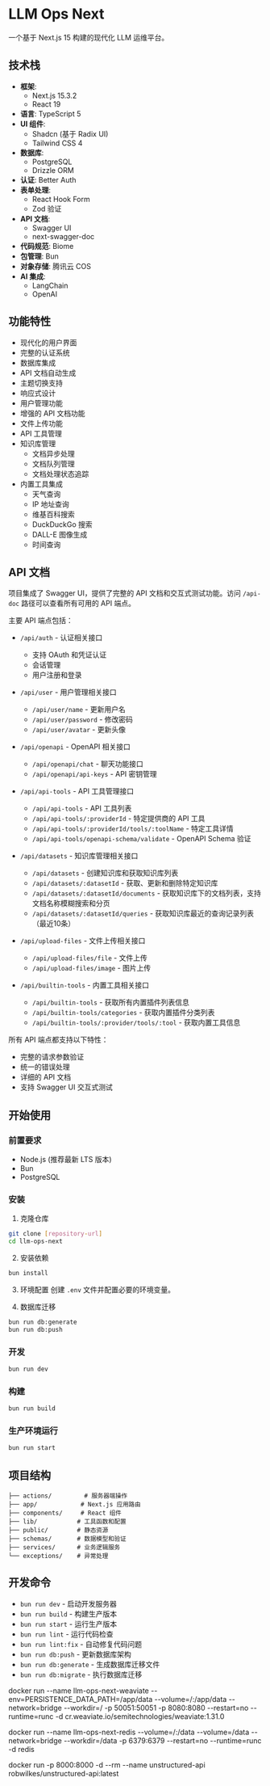 # LLM Ops Next

一个基于 Next.js 15 构建的现代化 LLM 运维平台。

## 技术栈

- **框架**: 
  - Next.js 15.3.2
  - React 19
- **语言**: TypeScript 5
- **UI 组件**: 
  - Shadcn (基于 Radix UI)
  - Tailwind CSS 4
- **数据库**: 
  - PostgreSQL
  - Drizzle ORM
- **认证**: Better Auth
- **表单处理**: 
  - React Hook Form
  - Zod 验证
- **API 文档**: 
  - Swagger UI
  - next-swagger-doc
- **代码规范**: Biome
- **包管理**: Bun
- **对象存储**: 腾讯云 COS
- **AI 集成**:
  - LangChain
  - OpenAI

## 功能特性

- 现代化的用户界面
- 完整的认证系统
- 数据库集成
- API 文档自动生成
- 主题切换支持
- 响应式设计
- 用户管理功能
- 增强的 API 文档功能
- 文件上传功能
- API 工具管理
- 知识库管理
  - 文档异步处理
  - 文档队列管理
  - 文档处理状态追踪
- 内置工具集成
  - 天气查询
  - IP 地址查询
  - 维基百科搜索
  - DuckDuckGo 搜索
  - DALL-E 图像生成
  - 时间查询

## API 文档

项目集成了 Swagger UI，提供了完整的 API 文档和交互式测试功能。访问 `/api-doc` 路径可以查看所有可用的 API 端点。

主要 API 端点包括：

- `/api/auth` - 认证相关接口
  - 支持 OAuth 和凭证认证
  - 会话管理
  - 用户注册和登录

- `/api/user` - 用户管理相关接口
  - `/api/user/name` - 更新用户名
  - `/api/user/password` - 修改密码
  - `/api/user/avatar` - 更新头像

- `/api/openapi` - OpenAPI 相关接口
  - `/api/openapi/chat` - 聊天功能接口
  - `/api/openapi/api-keys` - API 密钥管理

- `/api/api-tools` - API 工具管理接口
  - `/api/api-tools` - API 工具列表
  - `/api/api-tools/:providerId` - 特定提供商的 API 工具
  - `/api/api-tools/:providerId/tools/:toolName` - 特定工具详情
  - `/api/api-tools/openapi-schema/validate` - OpenAPI Schema 验证

- `/api/datasets` - 知识库管理相关接口
  - `/api/datasets` - 创建知识库和获取知识库列表
  - `/api/datasets/:datasetId` - 获取、更新和删除特定知识库
  - `/api/datasets/:datasetId/documents` - 获取知识库下的文档列表，支持文档名称模糊搜索和分页
  - `/api/datasets/:datasetId/queries` - 获取知识库最近的查询记录列表（最近10条）

- `/api/upload-files` - 文件上传相关接口
  - `/api/upload-files/file` - 文件上传
  - `/api/upload-files/image` - 图片上传

- `/api/builtin-tools` - 内置工具相关接口
  - `/api/builtin-tools` - 获取所有内置插件列表信息
  - `/api/builtin-tools/categories` - 获取内置插件分类列表
  - `/api/builtin-tools/:provider/tools/:tool` - 获取内置工具信息

所有 API 端点都支持以下特性：
- 完整的请求参数验证
- 统一的错误处理
- 详细的 API 文档
- 支持 Swagger UI 交互式测试

## 开始使用

### 前置要求

- Node.js (推荐最新 LTS 版本)
- Bun
- PostgreSQL

### 安装

1. 克隆仓库
```bash
git clone [repository-url]
cd llm-ops-next
```

2. 安装依赖
```bash
bun install
```

3. 环境配置
创建 `.env` 文件并配置必要的环境变量。

4. 数据库迁移
```bash
bun run db:generate
bun run db:push
```

### 开发

```bash
bun run dev
```

### 构建

```bash
bun run build
```

### 生产环境运行

```bash
bun run start
```

## 项目结构

```
├── actions/         # 服务器端操作
├── app/            # Next.js 应用路由
├── components/     # React 组件
├── lib/           # 工具函数和配置
├── public/        # 静态资源
├── schemas/       # 数据模型和验证
├── services/      # 业务逻辑服务
└── exceptions/    # 异常处理
```

## 开发命令

- `bun run dev` - 启动开发服务器
- `bun run build` - 构建生产版本
- `bun run start` - 运行生产版本
- `bun run lint` - 运行代码检查
- `bun run lint:fix` - 自动修复代码问题
- `bun run db:push` - 更新数据库架构
- `bun run db:generate` - 生成数据库迁移文件
- `bun run db:migrate` - 执行数据库迁移

docker run --name llm-ops-next-weaviate --env=PERSISTENCE_DATA_PATH=/app/data --volume=/<your data path>:/app/data --network=bridge --workdir=/ -p 50051:50051 -p 8080:8080 --restart=no --runtime=runc -d cr.weaviate.io/semitechnologies/weaviate:1.31.0 

docker run --name llm-ops-next-redis --volume=/<your data path>:/data --volume=/data --network=bridge --workdir=/data -p 6379:6379 --restart=no --runtime=runc -d redis

docker run -p 8000:8000 -d --rm --name unstructured-api robwilkes/unstructured-api:latest
